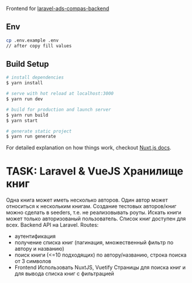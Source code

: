 Frontend for [laravel-ads-compas-backend](https://github.com/maxim-usikov/laravel-ads-compas-backend)

## Env
```bash
cp .env.example .env
// after copy fill values
```

## Build Setup

``` bash
# install dependencies
$ yarn install

# serve with hot reload at localhost:3000
$ yarn run dev

# build for production and launch server
$ yarn run build
$ yarn start

# generate static project
$ yarn run generate
```

For detailed explanation on how things work, checkout [Nuxt.js docs](https://nuxtjs.org).

# TASK: Laravel & VueJS Хранилище книг
Одна книга может иметь несколько авторов. Один автор может относиться к
нескольким книгам. Создание тестовых авторов/книг можно сделать в seeders, т.е.
не реализовывать роуты.  Искать книги может только авторизованый пользователь.
Список книг доступен для всех. Backend API на Laravel.
Routes:
- аутентификация
- получение списка книг (пагинация, множественный фильтр по автору и названию)
- поиск книги (<=10 подходящих) по автору/названию, строка поиска от 3 символов
- Frontend Использовать NuxtJS, Vuetify Страницы для поиска книг и для вывода
  списка книг с фильтрацией

